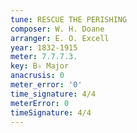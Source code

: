 ```yaml
---
tune: RESCUE THE PERISHING
composer: W. H. Doane
arranger: E. O. Excell
year: 1832-1915
meter: 7.7.7.3.
key: B♭ Major
anacrusis: 0
meter_error: '0'
time_signature: 4/4
meterError: 0
timeSignature: 4/4
---
```

